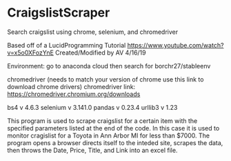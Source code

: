 # CraigslistScraper
Search craigslist using chrome, selenium, and chromedriver

Based off of a LucidProgramming Tutorial
https://www.youtube.com/watch?v=x5o0XFozYnE
Created/Modified by AV 4/16/19

Environment: go to anaconda cloud then search for borchr27/stableenv

chromedriver (needs to match your version of chrome use this link to download chrome drivers)
chromedriver link: https://chromedriver.chromium.org/downloads

bs4 v 4.6.3
selenium v 3.141.0
pandas v 0.23.4
urllib3 v 1.23

This program is used to scrape craigslist for a certain item with the specified parameters listed at the end of the code. 
In this case it is used to monitor cragislist for a Toyota in Ann Arbor MI for less than $7000. 
The program opens a browser directs itself to the inteded site, scrapes the data, then throws the Date, Price, Title, and Link into an excel file.
